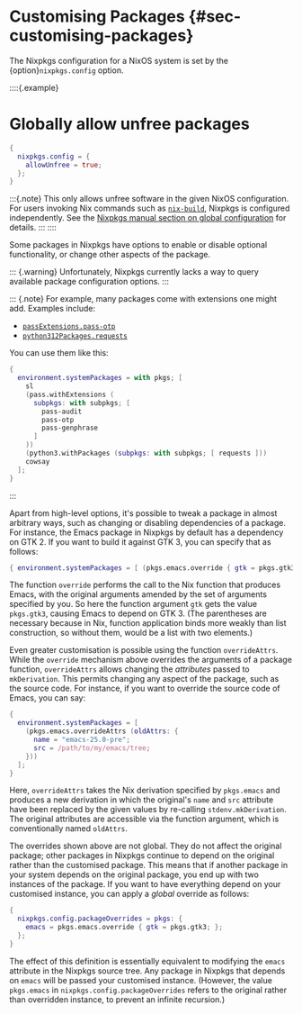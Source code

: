 # Customising Packages {#sec-customising-packages}

The Nixpkgs configuration for a NixOS system is set by the {option}`nixpkgs.config` option.

::::{.example}
# Globally allow unfree packages

```nix
{
  nixpkgs.config = {
    allowUnfree = true;
  };
}
```

:::{.note}
This only allows unfree software in the given NixOS configuration.
For users invoking Nix commands such as [`nix-build`](https://nix.dev/manual/nix/stable/command-ref/nix-build), Nixpkgs is configured independently.
See the [Nixpkgs manual section on global configuration](https://nixos.org/manual/nixpkgs/unstable/#chap-packageconfig) for details.
:::
::::

<!-- TODO(@fricklerhandwerk)
all of the following should go to the Nixpkgs manual, it has nothing to do with NixOS
-->

Some packages in Nixpkgs have options to enable or disable optional functionality, or change other aspects of the package.

::: {.warning}
Unfortunately, Nixpkgs currently lacks a way to query available package configuration options.
:::

::: {.note}
For example, many packages come with extensions one might add.
Examples include:
- [`passExtensions.pass-otp`](https://search.nixos.org/packages?query=passExtensions.pass-otp)
- [`python312Packages.requests`](https://search.nixos.org/packages?query=python312Packages.requests)

You can use them like this:
```nix
{
  environment.systemPackages = with pkgs; [
    sl
    (pass.withExtensions (
      subpkgs: with subpkgs; [
        pass-audit
        pass-otp
        pass-genphrase
      ]
    ))
    (python3.withPackages (subpkgs: with subpkgs; [ requests ]))
    cowsay
  ];
}
```
:::

Apart from high-level options, it's possible to tweak a package in
almost arbitrary ways, such as changing or disabling dependencies of a
package. For instance, the Emacs package in Nixpkgs by default has a
dependency on GTK 2. If you want to build it against GTK 3, you can
specify that as follows:

```nix
{ environment.systemPackages = [ (pkgs.emacs.override { gtk = pkgs.gtk3; }) ]; }
```

The function `override` performs the call to the Nix function that
produces Emacs, with the original arguments amended by the set of
arguments specified by you. So here the function argument `gtk` gets the
value `pkgs.gtk3`, causing Emacs to depend on GTK 3. (The parentheses
are necessary because in Nix, function application binds more weakly
than list construction, so without them,
[](#opt-environment.systemPackages)
would be a list with two elements.)

Even greater customisation is possible using the function
`overrideAttrs`. While the `override` mechanism above overrides the
arguments of a package function, `overrideAttrs` allows changing the
*attributes* passed to `mkDerivation`. This permits changing any aspect
of the package, such as the source code. For instance, if you want to
override the source code of Emacs, you can say:

```nix
{
  environment.systemPackages = [
    (pkgs.emacs.overrideAttrs (oldAttrs: {
      name = "emacs-25.0-pre";
      src = /path/to/my/emacs/tree;
    }))
  ];
}
```

Here, `overrideAttrs` takes the Nix derivation specified by `pkgs.emacs`
and produces a new derivation in which the original's `name` and `src`
attribute have been replaced by the given values by re-calling
`stdenv.mkDerivation`. The original attributes are accessible via the
function argument, which is conventionally named `oldAttrs`.

The overrides shown above are not global. They do not affect the
original package; other packages in Nixpkgs continue to depend on the
original rather than the customised package. This means that if another
package in your system depends on the original package, you end up with
two instances of the package. If you want to have everything depend on
your customised instance, you can apply a *global* override as follows:

```nix
{
  nixpkgs.config.packageOverrides = pkgs: {
    emacs = pkgs.emacs.override { gtk = pkgs.gtk3; };
  };
}
```

The effect of this definition is essentially equivalent to modifying the
`emacs` attribute in the Nixpkgs source tree. Any package in Nixpkgs
that depends on `emacs` will be passed your customised instance.
(However, the value `pkgs.emacs` in `nixpkgs.config.packageOverrides`
refers to the original rather than overridden instance, to prevent an
infinite recursion.)
